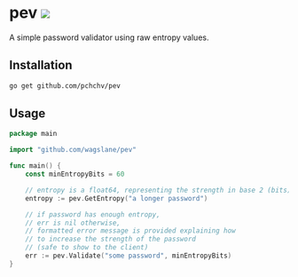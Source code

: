 # pev [![](https://godoc.org/github.com/pchchv/pev?status.svg)](https://godoc.org/github.com/pchchv/pev)

A simple password validator using raw entropy values.

## Installation

```sh
go get github.com/pchchv/pev
```

## Usage

```go
package main

import "github.com/wagslane/pev"

func main() {
    const minEntropyBits = 60

    // entropy is a float64, representing the strength in base 2 (bits)
    entropy := pev.GetEntropy("a longer password")

    // if password has enough entropy,
    // err is nil otherwise,
    // formatted error message is provided explaining how
    // to increase the strength of the password
    // (safe to show to the client)
    err := pev.Validate("some password", minEntropyBits)
}
```
